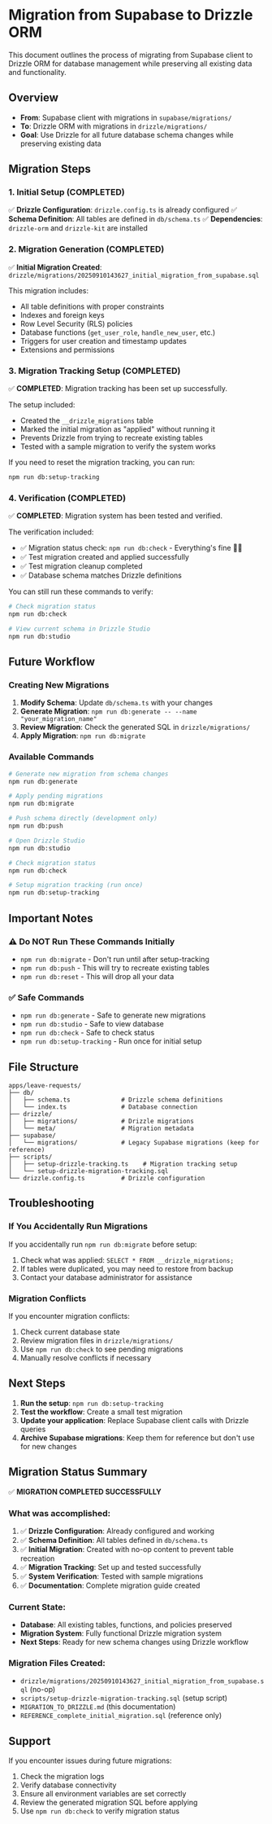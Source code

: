 # Migration from Supabase to Drizzle ORM

This document outlines the process of migrating from Supabase client to Drizzle ORM for database management while preserving all existing data and functionality.

## Overview

- **From**: Supabase client with migrations in `supabase/migrations/`
- **To**: Drizzle ORM with migrations in `drizzle/migrations/`
- **Goal**: Use Drizzle for all future database schema changes while preserving existing data

## Migration Steps

### 1. Initial Setup (COMPLETED)

✅ **Drizzle Configuration**: `drizzle.config.ts` is already configured
✅ **Schema Definition**: All tables are defined in `db/schema.ts`
✅ **Dependencies**: `drizzle-orm` and `drizzle-kit` are installed

### 2. Migration Generation (COMPLETED)

✅ **Initial Migration Created**: `drizzle/migrations/20250910143627_initial_migration_from_supabase.sql`

This migration includes:
- All table definitions with proper constraints
- Indexes and foreign keys
- Row Level Security (RLS) policies
- Database functions (`get_user_role`, `handle_new_user`, etc.)
- Triggers for user creation and timestamp updates
- Extensions and permissions

### 3. Migration Tracking Setup (COMPLETED)

✅ **COMPLETED**: Migration tracking has been set up successfully.

The setup included:
- Created the `__drizzle_migrations` table
- Marked the initial migration as "applied" without running it
- Prevents Drizzle from trying to recreate existing tables
- Tested with a sample migration to verify the system works

If you need to reset the migration tracking, you can run:
```bash
npm run db:setup-tracking
```

### 4. Verification (COMPLETED)

✅ **COMPLETED**: Migration system has been tested and verified.

The verification included:
- ✅ Migration status check: `npm run db:check` - Everything's fine 🐶🔥
- ✅ Test migration created and applied successfully
- ✅ Test migration cleanup completed
- ✅ Database schema matches Drizzle definitions

You can still run these commands to verify:
```bash
# Check migration status
npm run db:check

# View current schema in Drizzle Studio
npm run db:studio
```

## Future Workflow

### Creating New Migrations

1. **Modify Schema**: Update `db/schema.ts` with your changes
2. **Generate Migration**: `npm run db:generate -- --name "your_migration_name"`
3. **Review Migration**: Check the generated SQL in `drizzle/migrations/`
4. **Apply Migration**: `npm run db:migrate`

### Available Commands

```bash
# Generate new migration from schema changes
npm run db:generate

# Apply pending migrations
npm run db:migrate

# Push schema directly (development only)
npm run db:push

# Open Drizzle Studio
npm run db:studio

# Check migration status
npm run db:check

# Setup migration tracking (run once)
npm run db:setup-tracking
```

## Important Notes

### ⚠️ Do NOT Run These Commands Initially

- `npm run db:migrate` - Don't run until after setup-tracking
- `npm run db:push` - This will try to recreate existing tables
- `npm run db:reset` - This will drop all your data

### ✅ Safe Commands

- `npm run db:generate` - Safe to generate new migrations
- `npm run db:studio` - Safe to view database
- `npm run db:check` - Safe to check status
- `npm run db:setup-tracking` - Run once for initial setup

## File Structure

```
apps/leave-requests/
├── db/
│   ├── schema.ts              # Drizzle schema definitions
│   └── index.ts               # Database connection
├── drizzle/
│   ├── migrations/            # Drizzle migrations
│   └── meta/                  # Migration metadata
├── supabase/
│   └── migrations/            # Legacy Supabase migrations (keep for reference)
├── scripts/
│   ├── setup-drizzle-tracking.ts    # Migration tracking setup
│   └── setup-drizzle-migration-tracking.sql
└── drizzle.config.ts          # Drizzle configuration
```

## Troubleshooting

### If You Accidentally Run Migrations

If you accidentally run `npm run db:migrate` before setup:

1. Check what was applied: `SELECT * FROM __drizzle_migrations;`
2. If tables were duplicated, you may need to restore from backup
3. Contact your database administrator for assistance

### Migration Conflicts

If you encounter migration conflicts:

1. Check current database state
2. Review migration files in `drizzle/migrations/`
3. Use `npm run db:check` to see pending migrations
4. Manually resolve conflicts if necessary

## Next Steps

1. **Run the setup**: `npm run db:setup-tracking`
2. **Test the workflow**: Create a small test migration
3. **Update your application**: Replace Supabase client calls with Drizzle queries
4. **Archive Supabase migrations**: Keep them for reference but don't use for new changes

## Migration Status Summary

✅ **MIGRATION COMPLETED SUCCESSFULLY**

### What was accomplished:
1. ✅ **Drizzle Configuration**: Already configured and working
2. ✅ **Schema Definition**: All tables defined in `db/schema.ts`
3. ✅ **Initial Migration**: Created with no-op content to prevent table recreation
4. ✅ **Migration Tracking**: Set up and tested successfully
5. ✅ **System Verification**: Tested with sample migrations
6. ✅ **Documentation**: Complete migration guide created

### Current State:
- **Database**: All existing tables, functions, and policies preserved
- **Migration System**: Fully functional Drizzle migration system
- **Next Steps**: Ready for new schema changes using Drizzle workflow

### Migration Files Created:
- `drizzle/migrations/20250910143627_initial_migration_from_supabase.sql` (no-op)
- `scripts/setup-drizzle-migration-tracking.sql` (setup script)
- `MIGRATION_TO_DRIZZLE.md` (this documentation)
- `REFERENCE_complete_initial_migration.sql` (reference only)

## Support

If you encounter issues during future migrations:
1. Check the migration logs
2. Verify database connectivity
3. Ensure all environment variables are set correctly
4. Review the generated migration SQL before applying
5. Use `npm run db:check` to verify migration status
